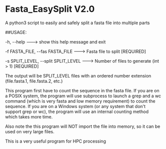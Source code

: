 # Fasta_EasySplit V2.0
A python3 script to easily and safely split a fasta file into multiple parts

##USAGE:

  -h, --help    ---> show this help message and exit
  
  -f FASTA_FILE, --fas FASTA_FILE    ---> Fasta file to split [REQUIRED]
                        
  -s SPLIT_LEVEL, --split SPLIT_LEVEL    ---> Number of files to generate (int > 1) [REQUIRED]
                        
                        
The output will be SPLIT_LEVEL files with an ordered number extension (file.fasta.1, file.fasta.2, etc.)

This program first have to count the sequence in the fasta file. If you are on a POSIX system, the program will use subprocess to launch a grep and a wc command (which is very fasta and low memory requirement) to count the sequence. If you are on a Windows system (or any system that don't support grep or wc), the program will use an internal counting method which takes more time.

Also note the this program will NOT import the file into memory, so it can be used on very large files.

This is a very useful program for HPC processing 

